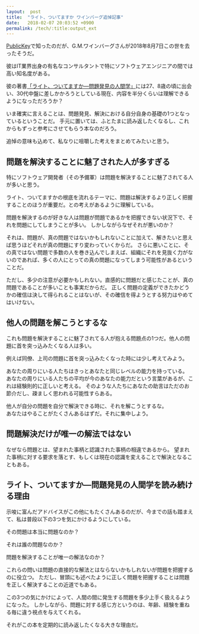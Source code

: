 ```yaml
---
layout:  post
title:  "ライト、ついてますか ワインバーグ追悼記事"
date:   2018-02-07 20:03:52 +0900
permalink: /tech/:title:output_ext
---
```

[PublicKey](https://www.publickey1.jp/blog/18/post_269.html)で知ったのだが、G.M.ワインバーグさんが2018年8月7日この世を去ったそうだ。  

彼はIT業界出身の有名なコンサルタントで特にソフトウェアエンジニアの間では高い知名度がある。  

彼の著書[「ライト、ついてますか―問題発見の人間学」](https://www.amazon.co.jp/gp/product/4320023684)には27、8歳の頃に出会い、30代中盤に差しかかろうとしている現在、内容を半分くらいは理解できるようになっただろうか？

いま確実に言えることは、問題発見、解決における自分自身の基礎の1つとなっているということだ。
手元に置いては、ふとたまに読み返したくなるし、これからもずっと参考にさせてもらう本なのだろう。  

追悼の意味も込めて、私なりに咀嚼した考えをまとめてみたいと思う。

## 問題を解決することに魅了された人が多すぎる
特にソフトウェア開発者（その予備軍）は問題を解決することに魅了されてる人が多いと思う。

ライト、ついてますかの根底を流れるテーマに、問題は解決するより正しく把握することのほうが重要だ。との考えがあるように理解している。

問題を解決するのが好きな人は問題が問題であるかを把握できない状況下で、それを問題にしてしまうことが多い。
しかしながらなぜそれが悪いのか？

それは、問題が、真の問題ではないかもしれないことに加えて、解きたいと思えば思うほどそれが真の問題にすり変わっていくからだ。
さらに悪いことに、その真ではない問題で多数の人を巻き込んでしまえば、組織にそれを見抜く力がないのであれば、多くの人にとっての真の問題になってしまう可能性があるということだ。

ただし、多少の注意が必要かもしれない。直感的に問題だと感じたことが、真の問題であることが多いことも事実だからだ。
正しく問題の定義ができたかどうかの確信は決して得られることはないが、その確信を得ようとする努力はやめてはいけない。

## 他人の問題を解こうとするな
これも問題を解決することに魅了されてる人が抱える問題点の1つだ。他人の問題に首を突っ込みたくなる人は多い。

例えば同僚、上司の問題に首を突っ込みたくなった時には少し考えてみよう。

あなたの周りにいる人たちはきっとあなたと同じレベルの能力を持っている。
あなたの周りにいる人たちの平均が今のあなたの能力だという言葉があるが、これは経験則的に正しいと考える。
そのような人たちにあなたの助言はただのお節介だし、疎ましく思われる可能性すらある。

他人が自分の問題を自分で解決できる時に、それを解こうとするな。  
あなたはやることがたくさんあるはずだ。それに集中しよう。  

## 問題解決だけが唯一の解法ではない
なぜなら問題とは、望まれた事柄と認識された事柄の相違であるから。
望まれた事柄に対する要求を落とす、もしくは現在の認識を変えることで解決となることもある。

## ライト、ついてますか―問題発見の人間学を読み続ける理由
示唆に富んだアドバイスがこの他にもたくさんあるのだが、今までの話も踏まえて、私は普段以下の3つを気にかけるようにしている。

その問題は本当に問題なのか？ 

それは誰の問題なのか？  
  
問題を解決することが唯一の解法なのか？  

これらの問いは問題の直接的な解法とはならないかもしれないが問題を把握するのに役立つ。
ただし、冒頭にも述べたように正しく問題を把握することは問題を正しく解決することの近道でもある。

この3つの気にかけによって、人間の間に発生する問題を多少上手く扱えるようになった。
しかしながら、問題に対する感じ方というのは、年齢、経験を重ねる毎に違う視点を与えてくれる。

それがこの本を定期的に読み返したくなる大きな理由だ。
